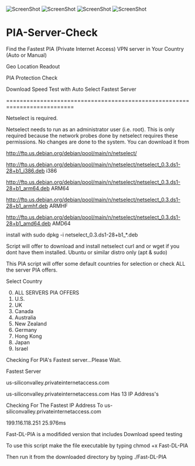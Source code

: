  ![ScreenShot](https://github.com/optio50/PIA-Server-Check/blob/master/PIA.png?raw=true|alt=octocat)
  ![ScreenShot](https://github.com/optio50/PIA-Server-Check/blob/master/PIA2.png?raw=true|alt=octocat)
   ![ScreenShot](https://github.com/optio50/PIA-Server-Check/blob/master/PIA3.png?raw=true|alt=octocat)
    ![ScreenShot](https://github.com/optio50/PIA-Server-Check/blob/master/PIA4.png?raw=true|alt=octocat)
# PIA-Server-Check
Find the Fastest PIA (Private Internet Access) VPN server in Your Country (Auto or Manual)

Geo Location Readout

PIA Protection Check

Download Speed Test with Auto Select Fastest Server

==========================================================================

Netselect is required.

Netselect needs to run as an administrator user (i.e. root). This is only required because the network probes done by netselect requires these permissions. No changes are done to the system.
You can download it from

http://ftp.us.debian.org/debian/pool/main/n/netselect/

http://ftp.us.debian.org/debian/pool/main/n/netselect/netselect_0.3.ds1-28+b1_i386.deb		i386

http://ftp.us.debian.org/debian/pool/main/n/netselect/netselect_0.3.ds1-28+b1_arm64.deb		ARM64

http://ftp.us.debian.org/debian/pool/main/n/netselect/netselect_0.3.ds1-28+b1_armhf.deb		ARMHF

http://ftp.us.debian.org/debian/pool/main/n/netselect/netselect_0.3.ds1-28+b1_amd64.deb		AMD64


install with sudo dpkg -i netselect_0.3.ds1-28+b1_*.deb

Script will offer to download and install netselect curl and or wget if you dont have them installed. Ubuntu or similar distro only (apt & sudo)


This PIA script will offer some default countries for selection or check ALL the server PIA offers.

 
Select Country

0. ALL SERVERS PIA OFFERS
1. U.S.
2. UK
3. Canada
4. Australia
5. New Zealand
6. Germany
7. Hong Kong
8. Japan
9. Israel
 
Checking For PIA's Fastest server...Please Wait.

Fastest Server

us-siliconvalley.privateinternetaccess.com

us-siliconvalley.privateinternetaccess.com Has 13 IP Address's

Checking For The Fastest IP Address To us-siliconvalley.privateinternetaccess.com 

199.116.118.251 25.976ms

Fast-DL-PIA is a modifided version that includes Download speed testing

To use this script make the file executable by typing
chmod +x Fast-DL-PIA

Then run it from the downloaded directory by typing
./Fast-DL-PIA



